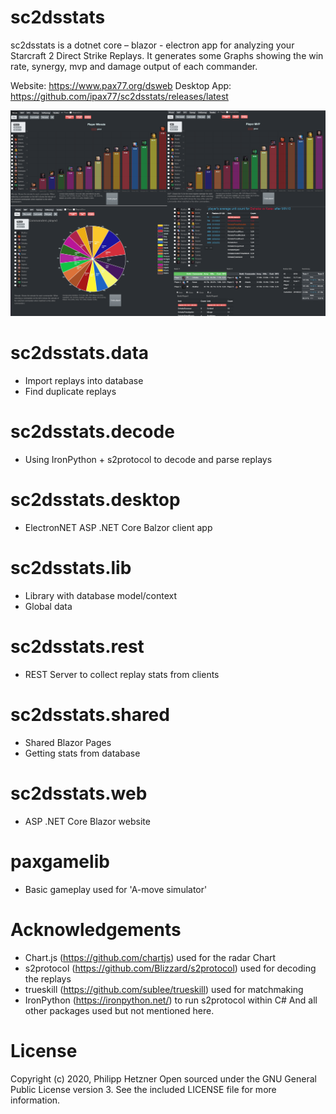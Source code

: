 # sc2dsstats

sc2dsstats is a dotnet core – blazor - electron app for analyzing your Starcraft 2 Direct Strike Replays. It generates some Graphs showing the win rate, synergy, mvp and damage output of each commander.

Website: https://www.pax77.org/dsweb
Desktop App: https://github.com/ipax77/sc2dsstats/releases/latest

![sample graph](/images/dsweb_desktop.png)

# sc2dsstats.data
* Import replays into database
* Find duplicate replays

# sc2dsstats.decode
* Using IronPython + s2protocol to decode and parse replays

# sc2dsstats.desktop
* ElectronNET ASP .NET Core Balzor client app

# sc2dsstats.lib
* Library with database model/context
* Global data

# sc2dsstats.rest
* REST Server to collect replay stats from clients

# sc2dsstats.shared
* Shared Blazor Pages
* Getting stats from database

# sc2dsstats.web
* ASP .NET Core Blazor website

# paxgamelib
* Basic gameplay used for 'A-move simulator'

# Acknowledgements
* Chart.js (https://github.com/chartjs) used for the radar Chart
* s2protocol (https://github.com/Blizzard/s2protocol) used for decoding the replays
* trueskill (https://github.com/sublee/trueskill) used for matchmaking
* IronPython (https://ironpython.net/) to run s2protocol within C#
And all other packages used but not mentioned here.

# License

Copyright (c) 2020, Philipp Hetzner
Open sourced under the GNU General Public License version 3. See the included LICENSE file for more information.

